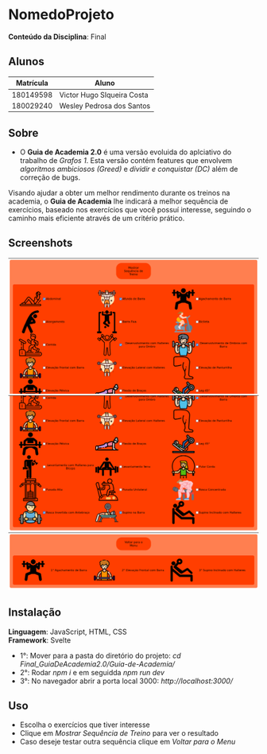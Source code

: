 # NomedoProjeto

**Conteúdo da Disciplina**: Final<br>

## Alunos
|Matrícula | Aluno |
| -- | -- |
| 180149598  |  Victor Hugo SIqueira Costa |
| 180029240  |  Wesley Pedrosa dos Santos |

## Sobre 
* O **Guia de Academia 2.0** é uma versão evoluida do aplciativo do trabalho de *Grafos 1*. Esta versão contém features que envolvem *algoritmos ambiciosos (Greed)* e *dividir e conquistar (DC)* além de correção de bugs.

Visando ajudar a obter um melhor rendimento durante os treinos na academia, o **Guia de Academia** lhe indicará a melhor sequência de exercícios, baseado nos exercícios que você possuí interesse, seguindo o caminho mais eficiente através de um critério prático.

## Screenshots
<img src="imagens/menu.png" alt="Menu início"/><br>
<img src="imagens/menu1.png" alt="Menu fim"/><br>
<img src="imagens/sequencia_de_treino.png" alt="Sequência de Treino"/><br>

## Instalação 
**Linguagem**: JavaScript, HTML, CSS<br>
**Framework**: Svelte<br>
* 1°: Mover para a pasta do diretório do projeto: *cd Final_GuiaDeAcademia2.0/Guia-de-Academia/*
* 2°: Rodar *npm i* e em seguidda *npm run dev* 
* 3°: No navegador abrir a porta local 3000: *http://localhost:3000/*<br>

## Uso 
* Escolha o exercícios que tiver interesse
* Clique em *Mostrar Sequência de Treino* para ver o resultado
* Caso deseje testar outra sequência clique em *Voltar para o Menu*